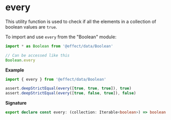 # every

This utility function is used to check if all the elements in a collection of boolean values are `true`.

To import and use `every` from the "Boolean" module:

```ts
import * as Boolean from '@effect/data/Boolean'

// Can be accessed like this
Boolean.every
```

**Example**

```ts
import { every } from '@effect/data/Boolean'

assert.deepStrictEqual(every([true, true, true]), true)
assert.deepStrictEqual(every([true, false, true]), false)
```

**Signature**

```ts
export declare const every: (collection: Iterable<boolean>) => boolean
```
